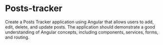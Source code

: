 # Posts-tracker
Create a Posts Tracker application using Angular that allows users to add, edit, delete, and update posts. The application should demonstrate a good understanding of Angular concepts, including components, services, forms, and routing.
